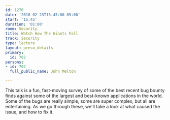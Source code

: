 ```yaml
---
id: 1276
date: '2018-02-23T15:45:00-05:00'
start: '15:45'
duration: '01:00'
room: Security
title: Watch How The Giants Fall
track: Security
type: lecture
layout: preso_details
primary:
  id: 702
persons:
- id: 702
  full_public_name: John Melton

---
```

This talk is a fun, fast-moving survey of some of the best recent bug bounty finds against some of the largest and best-known applications in the world. Some of the bugs are really simple, some are super complex, but all are entertaining. As we go through these, we'll take a look at what caused the issue, and how to fix it. 